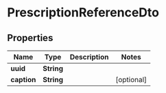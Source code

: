 # PrescriptionReferenceDto

## Properties
Name | Type | Description | Notes
------------ | ------------- | ------------- | -------------
**uuid** | **String** |  | 
**caption** | **String** |  |  [optional]
